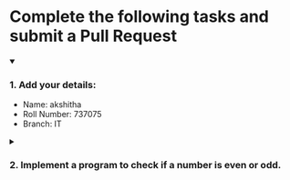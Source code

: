# Complete the following tasks and submit a Pull Request
<details open>
<summary><h3>1. Add your details: </h3></summary>
<ul>
  <li> Name: akshitha </li>
  <li> Roll Number: 737075 </li>
  <li> Branch: IT </li>
</ul>
</details>
<details>
<summary><h3> 2. Implement a program to check if a number is even or odd. </h3></summary>
<ul>
  <li> Create a new file in the repository and add your code. </li>
  <li> Use any programming language of your choice. </li>
</ul>
</details>

